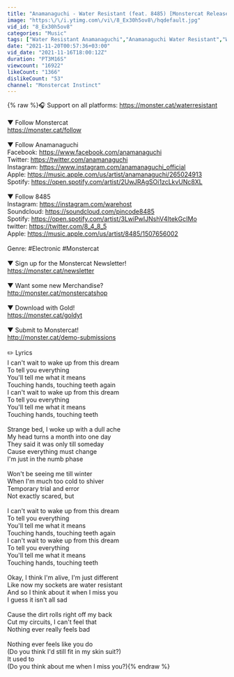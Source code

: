 ```yaml
---
title: "Anamanaguchi - Water Resistant (feat. 8485) [Monstercat Release]"
image: "https:\/\/i.ytimg.com\/vi\/8_Ex30h5ov8\/hqdefault.jpg"
vid_id: "8_Ex30h5ov8"
categories: "Music"
tags: ["Water Resistant Anamanaguchi","Anamanaguchi Water Resistant","Water Resistant Instinct"]
date: "2021-11-20T00:57:36+03:00"
vid_date: "2021-11-16T18:00:12Z"
duration: "PT3M16S"
viewcount: "16922"
likeCount: "1366"
dislikeCount: "53"
channel: "Monstercat Instinct"
---
```

{% raw %}🎧  Support on all platforms: <a rel="nofollow" target="blank" href="https://monster.cat/waterresistant">https://monster.cat/waterresistant</a><br /><br />▼ Follow Monstercat<br /><a rel="nofollow" target="blank" href="https://monster.cat/follow">https://monster.cat/follow</a><br /><br />▼ Follow Anamanaguchi<br />Facebook: <a rel="nofollow" target="blank" href="https://www.facebook.com/anamanaguchi">https://www.facebook.com/anamanaguchi</a><br />Twitter: <a rel="nofollow" target="blank" href="https://twitter.com/anamanaguchi">https://twitter.com/anamanaguchi</a><br />Instagram: <a rel="nofollow" target="blank" href="https://www.instagram.com/anamanaguchi_official">https://www.instagram.com/anamanaguchi_official</a><br />Apple: <a rel="nofollow" target="blank" href="https://music.apple.com/us/artist/anamanaguchi/265024913">https://music.apple.com/us/artist/anamanaguchi/265024913</a><br />Spotify: <a rel="nofollow" target="blank" href="https://open.spotify.com/artist/2UwJRAgSOi1zcLkvUNc8XL">https://open.spotify.com/artist/2UwJRAgSOi1zcLkvUNc8XL</a><br /><br />▼ Follow 8485<br />Instagram: <a rel="nofollow" target="blank" href="https://instagram.com/warehost">https://instagram.com/warehost</a><br />Soundcloud: <a rel="nofollow" target="blank" href="https://soundcloud.com/pincode8485">https://soundcloud.com/pincode8485</a><br />Spotify: <a rel="nofollow" target="blank" href="https://open.spotify.com/artist/3LwiPwIJNshV4ItekGcIMo">https://open.spotify.com/artist/3LwiPwIJNshV4ItekGcIMo</a><br />twitter: <a rel="nofollow" target="blank" href="https://twitter.com/8_4_8_5">https://twitter.com/8_4_8_5</a><br />Apple: <a rel="nofollow" target="blank" href="https://music.apple.com/us/artist/8485/1507656002">https://music.apple.com/us/artist/8485/1507656002</a><br /><br />Genre: #Electronic #Monstercat<br /><br />▼ Sign up for the Monstercat Newsletter!<br /><a rel="nofollow" target="blank" href="https://monster.cat/newsletter">https://monster.cat/newsletter</a><br /><br />▼ Want some new Merchandise?<br /><a rel="nofollow" target="blank" href="http://monster.cat/monstercatshop">http://monster.cat/monstercatshop</a><br /><br />▼ Download with Gold!<br /><a rel="nofollow" target="blank" href="https://monster.cat/goldyt">https://monster.cat/goldyt</a><br /><br />▼ Submit to Monstercat!<br /><a rel="nofollow" target="blank" href="http://monster.cat/demo-submissions">http://monster.cat/demo-submissions</a><br /><br />✏️  Lyrics<br />I can't wait to wake up from this dream<br />To tell you everything<br />You'll tell me what it means<br />Touching hands, touching teeth again<br />I can't wait to wake up from this dream<br />To tell you everything<br />You'll tell me what it means<br />Touching hands, touching teeth<br /><br />Strange bed, I woke up with a dull ache<br />My head turns a month into one day<br />They said it was only till someday<br />Cause everything must change<br />I'm just in the numb phase<br /><br />Won't be seeing me till winter<br />When I'm much too cold to shiver<br />Temporary trial and error<br />Not exactly scared, but<br /><br />I can't wait to wake up from this dream<br />To tell you everything<br />You'll tell me what it means<br />Touching hands, touching teeth again<br />I can't wait to wake up from this dream<br />To tell you everything<br />You'll tell me what it means<br />Touching hands, touching teeth<br /><br />Okay, I think I'm alive, I'm just different<br />Like now my sockets are water resistant<br />And so I think about it when I miss you<br />I guess it isn't all sad<br /><br />Cause the dirt rolls right off my back<br />Cut my circuits, I can't feel that<br />Nothing ever really feels bad<br /><br />Nothing ever feels like you do<br />(Do you think I'd still fit in my skin suit?)<br />It used to<br />(Do you think about me when I miss you?){% endraw %}

